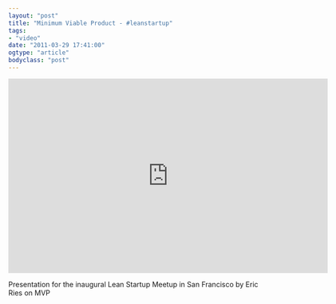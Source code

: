 ```yaml
---
layout: "post"
title: "Minimum Viable Product - #leanstartup"
tags: 
- "video"
date: "2011-03-29 17:41:00"
ogtype: "article"
bodyclass: "post"
---
```


<iframe allowfullscreen="" frameborder="0" height="390" src="http://www.youtube.com/embed/E4ex0fejo8w" title="YouTube video player" width="640"></iframe>

Presentation for the inaugural Lean Startup Meetup in San Francisco by Eric Ries on MVP